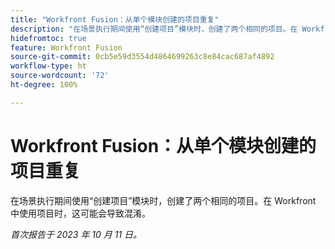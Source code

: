 ```yaml
---
title: "Workfront Fusion：从单个模块创建的项目重复"
description: "在场景执行期间使用“创建项目”模块时，创建了两个相同的项目。在 Workfront 中使用项目时，这可能会导致混淆。"
hidefromtoc: true
feature: Workfront Fusion
source-git-commit: 0cb5e59d3554d4864699263c8e84cac687af4892
workflow-type: ht
source-wordcount: '72'
ht-degree: 100%

---
```



# Workfront Fusion：从单个模块创建的项目重复

<!--Fusion, WF TOCs-->

在场景执行期间使用“创建项目”模块时，创建了两个相同的项目。在 Workfront 中使用项目时，这可能会导致混淆。

_首次报告于 2023 年 10 月 11 日。_
